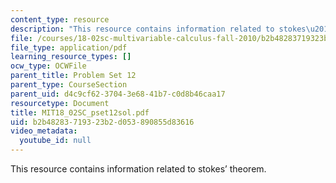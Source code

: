 ```yaml
---
content_type: resource
description: "This resource contains information related to stokes\u2019 theorem."
file: /courses/18-02sc-multivariable-calculus-fall-2010/b2b48283719323b2d053890855d83616_MIT18_02SC_pset12sol.pdf
file_type: application/pdf
learning_resource_types: []
ocw_type: OCWFile
parent_title: Problem Set 12
parent_type: CourseSection
parent_uid: d4c9cf62-3704-3e68-41b7-c0d8b46caa17
resourcetype: Document
title: MIT18_02SC_pset12sol.pdf
uid: b2b48283-7193-23b2-d053-890855d83616
video_metadata:
  youtube_id: null
---
```

This resource contains information related to stokes’ theorem.

